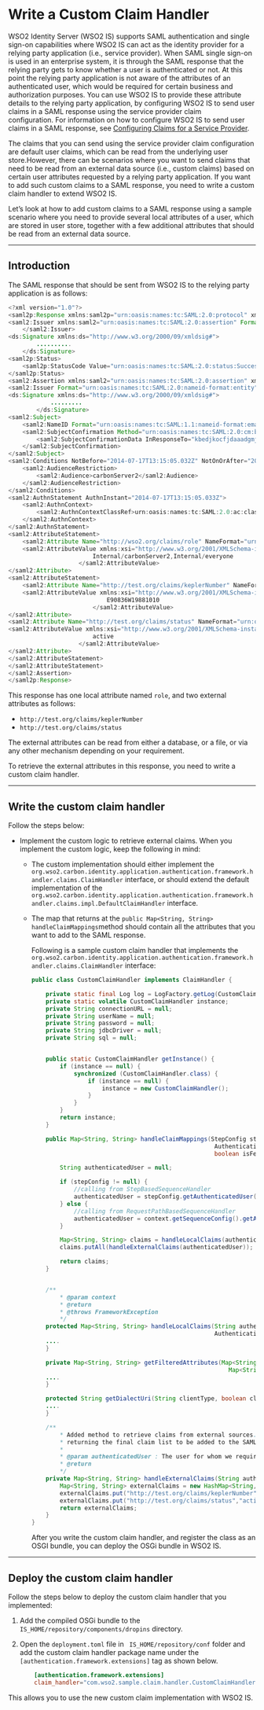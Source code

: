 # Write a Custom Claim Handler

WSO2 Identity Server (WSO2 IS) supports SAML authentication and single sign-on capabilities where WSO2 IS can act as the identity provider for a relying party application (i.e., service provider). When SAML single sign-on is used in an enterprise system, it is through the SAML response that the relying party gets to know whether a user is authenticated or not. At this point the relying party application is not aware of the attributes of an authenticated user, which would be required for certain business and authorization purposes. You can use WSO2 IS to provide these attribute details to the relying party application, by configuring WSO2 IS to send user claims in a SAML response using the service provider claim configuration. For information on how to configure WSO2 IS to send user claims in a SAML response, see [Configuring Claims for a Service Provider](../../learn/configuring-claims-for-a-service-provider).

The claims that you can send using the service provider claim configuration are default user claims, which can be read from the underlying user store.However, there can be scenarios where you want to send claims that need to be read from an external data source (i.e., custom claims) based on certain user attributes requested by a relying party application. If you want to add such custom claims to a SAML response, you need to write a custom claim handler to extend WSO2 IS.

Let’s look at how to add custom claims to a SAML response using a sample scenario where you need to provide several local attributes of a user, which are stored in user store, together with a few additional attributes that should be read from an external data source.

---

## Introduction

The SAML response that should be sent from WSO2 IS to the relying party application is as follows:

``` java
<?xml version="1.0"?>
<saml2p:Response xmlns:saml2p="urn:oasis:names:tc:SAML:2.0:protocol" xmlns:xs="http://www.w3.org/2001/XMLSchema" Destination="https://localhost:9444/acs" ID="faibaccbcepemkackalbbjkihlegenhhigcdjbjk" InResponseTo="kbedjkocfjdaaadgmjeipbegnclbelfffbpbophe" IssueInstant="2014-07-17T13:15:05.032Z" Version="2.0">
<saml2:Issuer xmlns:saml2="urn:oasis:names:tc:SAML:2.0:assertion" Format="urn:oasis:names:tc:SAML:2.0:nameid-format:entity">localhost
    </saml2:Issuer>
<ds:Signature xmlns:ds="http://www.w3.org/2000/09/xmldsig#">
        ..........
    </ds:Signature>
<saml2p:Status>
    <saml2p:StatusCode Value="urn:oasis:names:tc:SAML:2.0:status:Success"/>
</saml2p:Status>
<saml2:Assertion xmlns:saml2="urn:oasis:names:tc:SAML:2.0:assertion" xmlns:xs="http://www.w3.org/2001/XMLSchema" ID="phmbbieedpcfdhcignelnepkemobepgaaipbjjdk" IssueInstant="2014-07-17T13:15:05.032Z" Version="2.0">
<saml2:Issuer Format="urn:oasis:names:tc:SAML:2.0:nameid-format:entity">localhost</saml2:Issuer>
<ds:Signature xmlns:ds="http://www.w3.org/2000/09/xmldsig#">
            .........
        </ds:Signature>
<saml2:Subject>
    <saml2:NameID Format="urn:oasis:names:tc:SAML:1.1:nameid-format:emailAddress">Administrator</saml2:NameID>
    <saml2:SubjectConfirmation Method="urn:oasis:names:tc:SAML:2.0:cm:bearer">
        <saml2:SubjectConfirmationData InResponseTo="kbedjkocfjdaaadgmjeipbegnclbelfffbpbophe" NotOnOrAfter="2014-07-17T13:20:05.032Z" Recipient="https://localhost:9444/acs"/>
    </saml2:SubjectConfirmation>
</saml2:Subject>
<saml2:Conditions NotBefore="2014-07-17T13:15:05.032Z" NotOnOrAfter="2014-07-17T13:20:05.032Z">
    <saml2:AudienceRestriction>
        <saml2:Audience>carbonServer2</saml2:Audience>
    </saml2:AudienceRestriction>
</saml2:Conditions>
<saml2:AuthnStatement AuthnInstant="2014-07-17T13:15:05.033Z">
    <saml2:AuthnContext>
        <saml2:AuthnContextClassRef>urn:oasis:names:tc:SAML:2.0:ac:classes:Password</saml2:AuthnContextClassRef>
    </saml2:AuthnContext>
</saml2:AuthnStatement>
<saml2:AttributeStatement>
    <saml2:Attribute Name="http://wso2.org/claims/role" NameFormat="urn:oasis:names:tc:SAML:2.0:attrname-format:basic">
    <saml2:AttributeValue xmlns:xsi="http://www.w3.org/2001/XMLSchema-instance" xsi:type="xs:string">
                        Internal/carbonServer2,Internal/everyone
                    </saml2:AttributeValue>
</saml2:Attribute>
<saml2:AttributeStatement>
    <saml2:Attribute Name="http://test.org/claims/keplerNumber" NameFormat="urn:oasis:names:tc:SAML:2.0:attrname-format:basic">
    <saml2:AttributeValue xmlns:xsi="http://www.w3.org/2001/XMLSchema-instance" xsi:type="xs:string">
                            E90836W19881010
                        </saml2:AttributeValue>
</saml2:Attribute>
<saml2:Attribute Name="http://test.org/claims/status" NameFormat="urn:oasis:names:tc:SAML:2.0:attrname-format:basic">
<saml2:AttributeValue xmlns:xsi="http://www.w3.org/2001/XMLSchema-instance" xsi:type="xs:string">
                        active
                    </saml2:AttributeValue>
</saml2:Attribute>
</saml2:AttributeStatement>
</saml2:AttributeStatement>
</saml2:Assertion>
</saml2p:Response>
```

This response has one local attribute named `role`, and two external attributes as follows:

-   `http://test.org/claims/keplerNumber`
-   `http://test.org/claims/status`

The external attributes can be read from either a database, or a file, or via any other mechanism depending on your requirement.

To retrieve the external attributes in this response, you need to write
a custom claim handler.

---

## Write the custom claim handler

Follow the steps below:

-   Implement the custom logic to retrieve external claims. When you
    implement the custom logic, keep the following in mind:

    -   The custom implementation should either implement the `org.wso2.carbon.identity.application.authentication.framework.handler.claims.ClaimHandler`
        interface, or should extend the default implementation of the `org.wso2.carbon.identity.application.authentication.framework.handler.claims.impl.DefaultClaimHandler` interface.
    -   The map that returns at the `public Map<String, String> handleClaimMappings`method should contain all the attributes that you want to add to
        the SAML response.

        Following is a sample custom claim handler that implements the `org.wso2.carbon.identity.application.authentication.framework.handler.claims.ClaimHandler` interface:

        ``` java
        public class CustomClaimHandler implements ClaimHandler {

            private static final Log log = LogFactory.getLog(CustomClaimHandler.class);
            private static volatile CustomClaimHandler instance;
            private String connectionURL = null;
            private String userName = null;
            private String password = null;
            private String jdbcDriver = null;
            private String sql = null;


            public static CustomClaimHandler getInstance() {
                if (instance == null) {
                    synchronized (CustomClaimHandler.class) {
                        if (instance == null) {
                            instance = new CustomClaimHandler();
                        }
                    }
                }
                return instance;
            }

            public Map<String, String> handleClaimMappings(StepConfig stepConfig,
                                                            AuthenticationContext context, Map<String, String> remoteAttributes,
                                                            boolean isFederatedClaims) throws FrameworkException {

                String authenticatedUser = null;

                if (stepConfig != null) {
                    //calling from StepBasedSequenceHandler
                    authenticatedUser = stepConfig.getAuthenticatedUser();
                } else {
                    //calling from RequestPathBasedSequenceHandler
                    authenticatedUser = context.getSequenceConfig().getAuthenticatedUser();
                }

                Map<String, String> claims = handleLocalClaims(authenticatedUser, context);
                claims.putAll(handleExternalClaims(authenticatedUser));

                return claims;
            }


            /**
                * @param context
                * @return
                * @throws FrameworkException
                */
            protected Map<String, String> handleLocalClaims(String authenticatedUser,
                                                            AuthenticationContext context) throws FrameworkException {
            ....
            }

            private Map<String, String> getFilteredAttributes(Map<String, String> allAttributes,
                                                                Map<String, String> requestedClaimMappings, boolean isStandardDialect) {
            ....
            }

            protected String getDialectUri(String clientType, boolean claimMappingDefined) {
            ....
            }

            /**
                * Added method to retrieve claims from external sources. The results will be merged to the local claims when
                * returning the final claim list to be added to the SAML response that is sent back to the SP.
                *
                * @param authenticatedUser : The user for whom we require claim values
                * @return
                */
            private Map<String, String> handleExternalClaims(String authenticatedUser) throws FrameworkException {
                Map<String, String> externalClaims = new HashMap<String, String>();
                externalClaims.put("http://test.org/claims/keplerNumber","E90836W19881010");
                externalClaims.put("http://test.org/claims/status","active");
                return externalClaims;
            }
        }
        ```

        After you write the custom claim handler, and register the class as an OSGI bundle, you can deploy the OSGi bundle in WSO2 IS.

---

## Deploy the custom claim handler

Follow the steps below to deploy the custom claim handler that you implemented:

1.  Add the compiled OSGi bundle to the `IS_HOME/repository/components/dropins` directory.

2.  Open the ` deployment.toml ` file in ` IS_HOME/repository/conf` folder and add the custom claim handler package name under the `[authentication.framework.extensions]` tag as shown below.   
    
    ```toml
        [authentication.framework.extensions] 
        claim_handler="com.wso2.sample.claim.handler.CustomClaimHandler" 
    ```
    
This allows you to use the new custom claim implementation with WSO2 IS.
